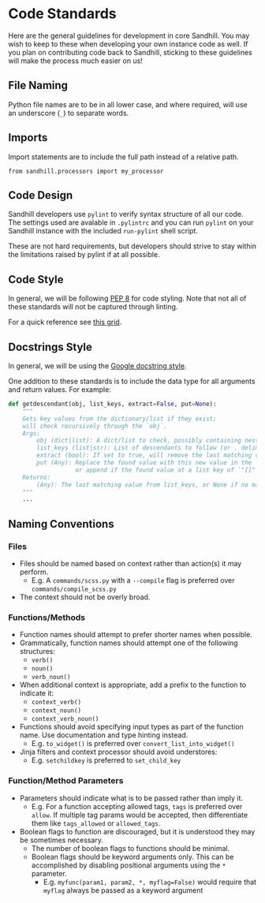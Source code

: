 Code Standards
==============
Here are the general guidelines for development in core Sandhill. You may wish to
keep to these when developing your own instance code as well. If you plan on
contributing code back to Sandhill, sticking to these guidelines will make the
process much easier on us!

File Naming
-----------------------
Python file names are to be in all lower case, and where required, will use an underscore (`_`) to
separate words.

Imports
-------
Import statements are to include the full path instead of a relative path.
```
from sandhill.processors import my_processor
```

Code Design
----------------
Sandhill developers use `pylint` to verify syntax structure of all our code.
The settings used are avalable in `.pylintrc` and you can run `pylint` on your
Sandhill instance with the included `run-pylint` shell script.

These are not hard requirements, but developers should strive to stay within the
limitations raised by pylint if at all possible.

Code Style
-----------
In general, we will be following [PEP 8](https://www.python.org/dev/peps/pep-0008) for code styling.
Note that not all of these standards will not be captured through linting. 

For a quick reference see [this grid](https://github.com/google/styleguide/blob/gh-pages/pyguide.md#3164-guidelines-derived-from-guidos-recommendations).

Docstrings Style
--------------
In general, we will be using the [Google docstring style](https://github.com/google/styleguide/blob/gh-pages/pyguide.md#38-comments-and-docstrings). 

One addition to these standards is to include the data type for all arguments and 
return values. For example:

```python
def getdescendant(obj, list_keys, extract=False, put=None):
    """
    Gets key values from the dictionary/list if they exist;
    will check recursively through the `obj`.
    Args:
        obj (dict|list): A dict/list to check, possibly containing nested dicts/lists.
        list_keys (list|str): List of descendants to follow (or . delimited string)
        extract (bool): If set to true, will remove the last matching value from the `obj`.
        put (Any): Replace the found value with this new value in the `obj`,
                   or append if the found value at a list key of `"[]"`
    Returns:
        (Any): The last matching value from list_keys, or None if no match
    """
    ...
```

Naming Conventions
----------------
### Files
* Files should be named based on context rather than action(s) it may perform.
  * E.g. A `commands/scss.py` with a `--compile` flag is preferred over `commands/compile_scss.py`
* The context should not be overly broad.

### Functions/Methods
* Function names should attempt to prefer shorter names when possible.
* Grammatically, function names should attempt one of the following structures:
  * `verb()`
  * `noun()`
  * `verb_noun()`
* When additional context is appropriate, add a prefix to the function to indicate it:
  * `context_verb()`
  * `context_noun()`
  * `context_verb_noun()`
* Functions should avoid specifying input types as part of the function name. Use documentation and type hinting instead.
  * E.g. `to_widget()` is preferred over `convert_list_into_widget()`
* Jinja filters and context processor should avoid understores:
  * E.g. `setchildkey` is preferred to `set_child_key`

### Function/Method Parameters
* Parameters should indicate what is to be passed rather than imply it.
  * E.g. For a function accepting allowed tags, `tags` is preferred over `allow`. If multiple tag params would be accepted, then differentiate them like `tags_allowed` or `allowed_tags`.
* Boolean flags to function are discouraged, but it is understood they may be sometimes necessary.
  * The number of boolean flags to functions should be minimal.
  * Boolean flags should be keyword arguments only. This can be accomplished by disabling positional arguments using the `*` parameter.
    * E.g. `myfunc(param1, param2, *, myflag=False)` would require that `myflag` always be passed as a keyword argument

